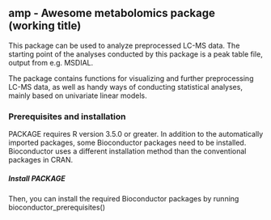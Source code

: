 ## amp - Awesome metabolomics package (working title)

This package can be used to analyze preprocessed LC-MS data. The starting point of the analyses conducted by this package is a peak table file, output from e.g. MSDIAL.

The package contains functions for visualizing and further preprocessing LC-MS data, as well as handy ways of conducting statistical analyses, mainly based on univariate linear models.



### Prerequisites and installation

PACKAGE requires R version 3.5.0 or greater. In addition to the automatically imported packages, some Bioconductor packages need to be installed. Bioconductor uses a different installation method than the conventional packages in CRAN.

##### Install PACKAGE


Then, you can install the required Bioconductor packages by running bioconductor_prerequisites()